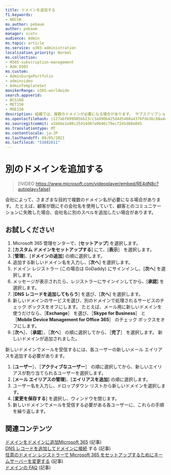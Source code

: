 ```yaml
---
title: ドメインを追加する
f1.keywords:
- NOCSH
ms.author: pebaum
author: pebaum
manager: scotv
audience: Admin
ms.topic: article
ms.service: o365-administration
localization_priority: Normal
ms.collection:
- M365-subscription-management
- Adm_O365
ms.custom:
- AdminSurgePortfolio
- adminvideo
- AdminTemplateSet
monikerRange: o365-worldwide
search.appverid:
- BCS160
- MET150
- MOE150
description: 組織では、複数のドメインが必要になる場合があります。 サブスクリプションに別のドメインを追加する方法について学習します。
ms.openlocfilehash: c127abf899985bb23cc3a9906425d4d5408a4376fde3bc88a4c3bdda1277bace
ms.sourcegitcommit: a1b66e1e80c25d14d67a9b46c79ec7245d88e045
ms.translationtype: MT
ms.contentlocale: ja-JP
ms.lasthandoff: 08/05/2021
ms.locfileid: "53882611"
---
```

# <a name="add-another-domain"></a>別のドメインを追加する

> [!VIDEO https://www.microsoft.com/videoplayer/embed/RE4dN8c?autoplay=false]

会社によって、さまざまな目的で複数のドメイン名が必要になる場合があります。 たとえば、顧客が既にその会社名を使用していて、顧客とのコミュニケーションに失敗した場合、会社名に別のスペルを追加したい場合があります。

## <a name="try-it"></a>お試しください!

1. Microsoft 365 管理センターで、[**セットアップ**] を選択します。
1. [**カスタム ドメインをセットアップする**] にて、[**表示**］ を選択します。
1. [**管理**]、[**ドメインの追加**] の順に選択します。
1. 追加する新しいドメイン名を入力し、[**次へ**] を選択します。
1. ドメイン レジストラー (この場合は GoDaddy) にサインインし、[**次へ**] を選択します。
1. メッセージが表示されたら、レジストラーにサインインしてから、[**承認**] を選択します。
1. [**DNS レコードを追加してもらう**] を選び、[**次へ**] を選択します。
1. 新しいドメインのサービスを選び、別のドメインで処理されるサービスのチェック ボックスをオフにします。 たとえば、メール用に新しいドメインを使うだけなら、［**Exchange**］ を選び、［**Skype for Business**］ と ［**Mobile Device Management for Office 365**］ のチェック ボックスをオフにします。
1. [**次へ**］、［**承認**］、［**次へ**］ の順に選択してから、［**完了**］ を選択します。 新しいドメインが追加されました。

新しいドメインでメールを受信するには、各ユーザーの新しいメール エイリアスを追加する必要があります。

1. [**ユーザー**］、［**アクティブなユーザー**］ の順に選択してから、新しいエイリアスが割り当てられるユーザーを選択します。
1. [**メール エイリアスの管理**]、[**エイリアスを追加**] の順に選択します。
1. ユーザー名を入力し、ドロップダウン リストから新しいドメインを選択します。
1. [**変更を保存する**] を選択し、ウィンドウを閉じます。
1. 新しいドメインでメールを受信する必要がある各ユーザーに、これらの手順を繰り返します。

## <a name="related-content"></a>関連コンテンツ

[ドメインをドメインに追加Microsoft 365](../admin/setup/add-domain.md) (記事)\
[DNS レコードを追加してドメインに接続](../admin/get-help-with-domains/create-dns-records-at-any-dns-hosting-provider.md) する (記事)\
[任意のドメイン レジストラーで Microsoft 365 をセットアップするためにネームサーバーを変更する](../admin/get-help-with-domains/change-nameservers-at-any-domain-registrar.md) (記事)\
[ドメインの FAQ](../admin/setup/domains-faq.yml) (記事)